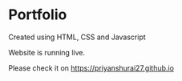 # Portfolio
Created using HTML, CSS and Javascript

Website is running live.

Please check it on https://priyanshurai27.github.io
